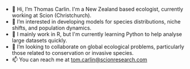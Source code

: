 - 👋 Hi, I’m Thomas Carlin. I'm a New Zealand based ecologist, currently working at Scion (Christchurch).
- 👀 I’m interested in developing models for species distributions, niche shifts, and population dynamics.
- 🌱 I mainly work in R, but I'm currently learning Python to help analyse large datasets quickly.
- 💞️ I’m looking to collaborate on global ecological problems, particularly those related to conservation or invasive species.
- 📫 You can reach me at tom.carlin@scionresearch.com 

<!---
TomC-93/TomC-93 is a ✨ special ✨ repository because its `README.md` (this file) appears on your GitHub profile.
You can click the Preview link to take a look at your changes.
--->
